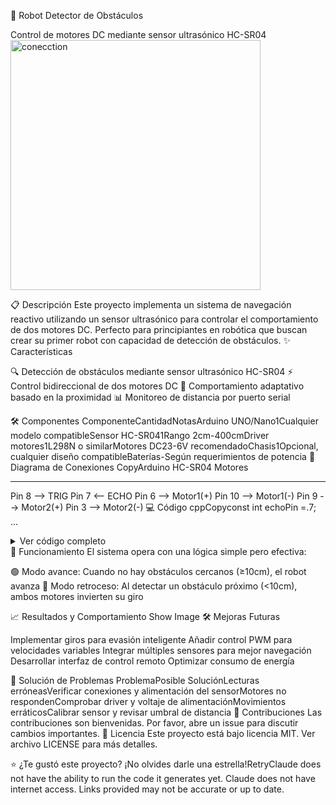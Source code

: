 🤖 Robot Detector de Obstáculos

Control de motores DC mediante sensor ultrasónico HC-SR04
<img src="https://csg.tinkercad.com/things/24tBoFASuUR/t725.png?rev=1739890087306000000&s=&v=1&type=circuits&sharecode=YbCjHmA5aiK8nG-_y7TUza9Ws6-nhKdO7SQaWcRT8VM" alt="conecction" width="400" />

📋 Descripción
Este proyecto implementa un sistema de navegación reactivo utilizando un sensor ultrasónico para controlar el comportamiento de dos motores DC. Perfecto para principiantes en robótica que buscan crear su primer robot con capacidad de detección de obstáculos.
✨ Características

🔍 Detección de obstáculos mediante sensor ultrasónico HC-SR04
⚡ Control bidireccional de dos motores DC
🔄 Comportamiento adaptativo basado en la proximidad
📊 Monitoreo de distancia por puerto serial

🛠️ Componentes
ComponenteCantidadNotasArduino UNO/Nano1Cualquier modelo compatibleSensor HC-SR041Rango 2cm-400cmDriver motores1L298N o similarMotores DC23-6V recomendadoChasis1Opcional, cualquier diseño compatibleBaterías-Según requerimientos de potencia
📌 Diagrama de Conexiones
CopyArduino         HC-SR04       Motores
-------         -------       -------
Pin 8    -->    TRIG
Pin 7    <--    ECHO
Pin 6    -->    Motor1(+)
Pin 10   -->    Motor1(-)
Pin 9    -->    Motor2(+)
Pin 3    -->    Motor2(-)
💻 Código
cppCopyconst int echoPin =.7;  
...
<details>
  <summary>Ver código completo</summary>
cppCopyconst int echoPin = 7; 
const int trigPin = 8;
void setup()
{
  pinMode(10, OUTPUT);
  pinMode(6, OUTPUT);
  pinMode(9, OUTPUT);
  pinMode(3, OUTPUT);
  pinMode(trigPin, OUTPUT);  //  - Trigger es salida
  pinMode(echoPin, INPUT);   //  - Echo es entrada
  Serial.begin(9600);
}
void loop()
{
  // Generar un pulso de trigger
  digitalWrite(trigPin, LOW);
  delayMicroseconds(2);
  digitalWrite(trigPin, HIGH);
  delayMicroseconds(10);
  digitalWrite(trigPin, LOW);
  
  // duración del eco
  long duracion = pulseIn(echoPin, HIGH);
  
  // pasar  la distancia en cm
  float distancia = duracion * 0.034 / 2;
  
  Serial.print("Distancia: ");
  Serial.print(distancia);
  Serial.println(" cm");
  
  if(distancia < 10){
    digitalWrite(6, HIGH);
    digitalWrite(10, LOW);
    digitalWrite(9, HIGH);
    digitalWrite(3, LOW);
    delay(1000);
  }
  
  if(distancia >= 10){
    digitalWrite(6, LOW);
    digitalWrite(10, HIGH);
    digitalWrite(9, LOW);
    digitalWrite(3, HIGH);
    delay(1000);
  }
}
</details>
🚀 Funcionamiento
El sistema opera con una lógica simple pero efectiva:

🟢 Modo avance: Cuando no hay obstáculos cercanos (≥10cm), el robot avanza
🔴 Modo retroceso: Al detectar un obstáculo próximo (<10cm), ambos motores invierten su giro

📈 Resultados y Comportamiento
Show Image
🛠️ Mejoras Futuras

 Implementar giros para evasión inteligente
 Añadir control PWM para velocidades variables
 Integrar múltiples sensores para mejor navegación
 Desarrollar interfaz de control remoto
 Optimizar consumo de energía

🔧 Solución de Problemas
ProblemaPosible SoluciónLecturas erróneasVerificar conexiones y alimentación del sensorMotores no respondenComprobar driver y voltaje de alimentaciónMovimientos erráticosCalibrar sensor y revisar umbral de distancia
👥 Contribuciones
Las contribuciones son bienvenidas. Por favor, abre un issue para discutir cambios importantes.
📄 Licencia
Este proyecto está bajo licencia MIT. Ver archivo LICENSE para más detalles.

⭐ ¿Te gustó este proyecto? ¡No olvides darle una estrella!RetryClaude does not have the ability to run the code it generates yet. Claude does not have internet access. Links provided may not be accurate or up to date.
